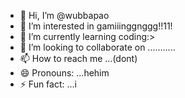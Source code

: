 - 👋 Hi, I’m @wubbapao
- 👀 I’m interested in gamiiinggnggg!!11!
- 🌱 I’m currently learning coding:>
- 💞️ I’m looking to collaborate on ...........
- 📫 How to reach me ...(dont)
- 😄 Pronouns: ...hehim
- ⚡ Fun fact: ...i 

<!---
wubbapao/wubbapao is a ✨ special ✨ repository because its `README.md` (this file) appears on your GitHub profile.
You can click the Preview link to take a look at your changes.
--->
